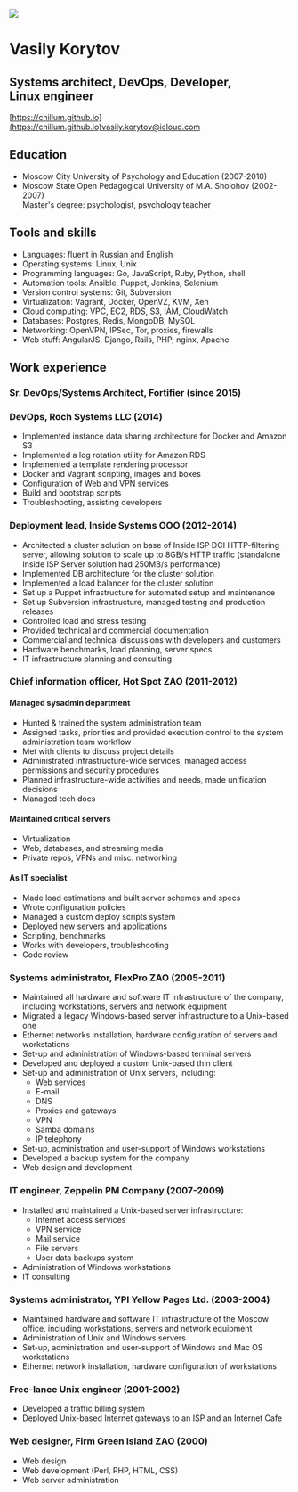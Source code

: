 ![](https://www.gravatar.com/avatar/a2ee72d2d877079c22f86f0c75b07068.png)
# Vasily Korytov

## Systems&nbsp;architect, DevOps, Developer, Linux&nbsp;engineer

[https://chillum.github.io](https://chillum.github.io)<span class="right">[vasily.korytov@icloud.com](mailto:vasily.korytov@icloud.com)</span>


Education
---------

* Moscow City University of Psychology and Education (2007-2010)
* Moscow State Open Pedagogical University of&nbsp;M.A.&nbsp;Sholohov (2002-2007)  
  Master's degree: psychologist, psychology teacher


Tools and skills
----------------

* Languages: fluent in Russian and English
* Operating systems: Linux, Unix
* Programming languages: Go, JavaScript, Ruby, Python, shell
* Automation tools: Ansible, Puppet, Jenkins, Selenium
* Version control systems: Git, Subversion
* Virtualization: Vagrant, Docker, OpenVZ, KVM, Xen
* Cloud computing: VPC, EC2, RDS, S3, IAM, CloudWatch
* Databases: Postgres, Redis, MongoDB, MySQL
* Networking: OpenVPN, IPSec, Tor, proxies, firewalls
* Web stuff: AngularJS, Django, Rails, PHP, nginx, Apache


Work experience
---------------

### Sr. DevOps/Systems Architect, Fortifier (since 2015)


### DevOps, Roch Systems LLC (2014)

* Implemented instance data sharing architecture for Docker and Amazon S3
* Implemented a log rotation utility for Amazon RDS
* Implemented a template rendering processor
* Docker and Vagrant scripting, images and boxes
* Configuration of Web and VPN services
* Build and bootstrap scripts
* Troubleshooting, assisting developers


### Deployment lead, Inside Systems OOO (2012-2014)

* Architected a cluster solution on base of Inside ISP DCI
  HTTP-filtering server, allowing solution to scale up to 8GB/s HTTP
  traffic (standalone Inside ISP Server solution had 250MB/s
  performance)
* Implemented DB architecture for the cluster solution
* Implemented a load balancer for the cluster solution
* Set up a Puppet infrastructure for automated setup and maintenance
* Set up Subversion infrastructure, managed testing and production releases
* Controlled load and stress testing
* Provided technical and commercial documentation
* Commercial and technical discussions with developers and customers
* Hardware benchmarks, load planning, server specs
* IT infrastructure planning and consulting


### Chief information officer, Hot Spot ZAO (2011-2012)

#### Managed sysadmin department
* Hunted & trained the system administration team
* Assigned tasks, priorities and provided execution control to the
  system administration team workflow
* Met with clients to discuss project details
* Administrated infrastructure-wide services, managed access
  permissions and security procedures
* Planned infrastructure-wide activities and needs, made unification decisions
* Managed tech docs

#### Maintained critical servers
* Virtualization
* Web, databases, and streaming media
* Private repos, VPNs and misc. networking

#### As IT specialist
* Made load estimations and built server schemes and specs
* Wrote configuration policies
* Managed a custom deploy scripts system
* Deployed new servers and applications
* Scripting, benchmarks
* Works with developers, troubleshooting
* Code review


### Systems administrator, FlexPro ZAO (2005-2011)

* Maintained all hardware and software IT infrastructure of the
  company, including workstations, servers and network equipment
* Migrated a legacy Windows-based server infrastructure to a Unix-based one
* Ethernet networks installation, hardware configuration of servers and workstations
* Set-up and administration of Windows-based terminal servers
* Developed and deployed a custom Unix-based thin client
* Set-up and administration of Unix servers, including:
  * Web services
  * E-mail
  * DNS
  * Proxies and gateways
  * VPN
  * Samba domains
  * IP telephony
* Set-up, administration and user-support of Windows workstations
* Developed a backup system for the company
* Web design and development


### IT engineer, Zeppelin PM Company (2007-2009)

* Installed and maintained a Unix-based server infrastructure:
  * Internet access services
  * VPN service
  * Mail service
  * File servers
  * User data backups system
* Administration of Windows workstations
* IT consulting


### Systems administrator, YPI Yellow Pages Ltd. (2003-2004)

* Maintained hardware and software IT infrastructure of the Moscow
  office, including workstations, servers and network equipment
* Administration of Unix and Windows servers
* Set-up, administration and user-support of Windows and Mac OS workstations
* Ethernet network installation, hardware configuration of workstations


### Free-lance Unix engineer (2001-2002)

* Developed a traffic billing system
* Deployed Unix-based Internet gateways to an ISP and an Internet Cafe


### Web designer, Firm Green Island ZAO (2000)

* Web design
* Web development (Perl, PHP, HTML, CSS)
* Web server administration
